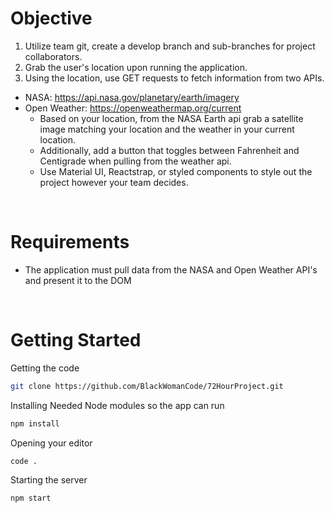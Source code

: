 
# Objective 
1. Utilize team git, create a develop branch and sub-branches for project collaborators. 
2. Grab the user's location upon running the application. 
3. Using the location, use GET requests to fetch information from two APIs. 
* NASA: https://api.nasa.gov/planetary/earth/imagery
* Open Weather: https://openweathermap.org/current
   * Based on your location, from the NASA Earth api grab a satellite image matching your location and the weather in your current location.
   * Additionally, add a button that toggles between Fahrenheit and Centigrade when pulling from the weather api.
   * Use Material UI, Reactstrap, or styled components to style out the project however your team decides. 
<br />

# Requirements
* The application must pull data from the NASA and Open Weather API's and present it to the DOM
<br/>

# Getting Started

Getting the code
```bash
git clone https://github.com/BlackWomanCode/72HourProject.git
```

Installing Needed Node modules so the app
can run
```bash
npm install
```

Opening your editor
```bash
code .
```

Starting the server
```bash
npm start
```

<br />


